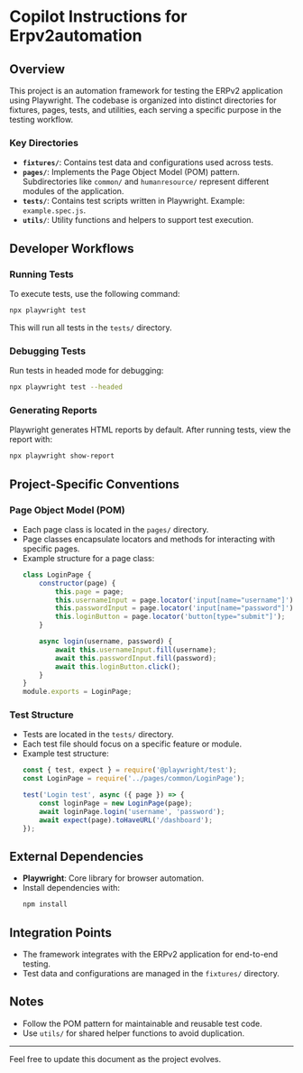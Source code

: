 # Copilot Instructions for Erpv2automation

## Overview
This project is an automation framework for testing the ERPv2 application using Playwright. The codebase is organized into distinct directories for fixtures, pages, tests, and utilities, each serving a specific purpose in the testing workflow.

### Key Directories
- **`fixtures/`**: Contains test data and configurations used across tests.
- **`pages/`**: Implements the Page Object Model (POM) pattern. Subdirectories like `common/` and `humanresource/` represent different modules of the application.
- **`tests/`**: Contains test scripts written in Playwright. Example: `example.spec.js`.
- **`utils/`**: Utility functions and helpers to support test execution.

## Developer Workflows

### Running Tests
To execute tests, use the following command:
```bash
npx playwright test
```
This will run all tests in the `tests/` directory.

### Debugging Tests
Run tests in headed mode for debugging:
```bash
npx playwright test --headed
```

### Generating Reports
Playwright generates HTML reports by default. After running tests, view the report with:
```bash
npx playwright show-report
```

## Project-Specific Conventions

### Page Object Model (POM)
- Each page class is located in the `pages/` directory.
- Page classes encapsulate locators and methods for interacting with specific pages.
- Example structure for a page class:
  ```javascript
  class LoginPage {
      constructor(page) {
          this.page = page;
          this.usernameInput = page.locator('input[name="username"]');
          this.passwordInput = page.locator('input[name="password"]');
          this.loginButton = page.locator('button[type="submit"]');
      }

      async login(username, password) {
          await this.usernameInput.fill(username);
          await this.passwordInput.fill(password);
          await this.loginButton.click();
      }
  }
  module.exports = LoginPage;
  ```

### Test Structure
- Tests are located in the `tests/` directory.
- Each test file should focus on a specific feature or module.
- Example test structure:
  ```javascript
  const { test, expect } = require('@playwright/test');
  const LoginPage = require('../pages/common/LoginPage');

  test('Login test', async ({ page }) => {
      const loginPage = new LoginPage(page);
      await loginPage.login('username', 'password');
      await expect(page).toHaveURL('/dashboard');
  });
  ```

## External Dependencies
- **Playwright**: Core library for browser automation.
- Install dependencies with:
  ```bash
  npm install
  ```

## Integration Points
- The framework integrates with the ERPv2 application for end-to-end testing.
- Test data and configurations are managed in the `fixtures/` directory.

## Notes
- Follow the POM pattern for maintainable and reusable test code.
- Use `utils/` for shared helper functions to avoid duplication.

---
Feel free to update this document as the project evolves.
